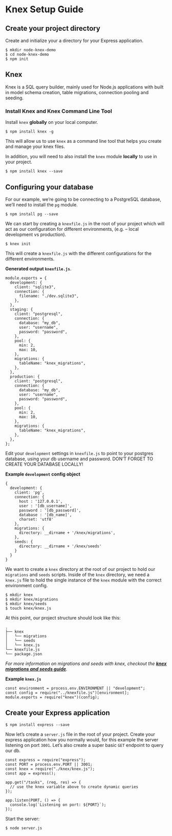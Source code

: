 # Knex Setup Guide

## Create your project directory

Create and initialize your a directory for your Express application.

    $ mkdir node-knex-demo
    $ cd node-knex-demo
    $ npm init

## Knex

Knex is a SQL query builder, mainly used for Node.js applications with built in model schema creation, table migrations, connection pooling and seeding.

### Install Knex and Knex Command Line Tool

Install `knex` **globally** on your local computer.

    $ npm install knex -g

This will allow us to use `knex` as a command line tool that helps you create and manage your knex files.

In addition, you will need to also install the `knex` module **locally** to use in your project.

    $ npm install knex --save

## Configuring your database

For our example, we’re going to be connecting to a PostgreSQL database, we’ll need to install the `pg` module.

    $ npm install pg --save

We can start by creating a `knexfile.js` in the root of your project which will act as our configuration for different environments, (e.g. – local development vs production).

    $ knex init

This will create a `knexfile.js` with the different configurations for the different environments.

**Generated output `knexfile.js`**.

    module.exports = {
      development: {
        client: "sqlite3",
        connection: {
          filename: "./dev.sqlite3",
        },
      },
      staging: {
        client: "postgresql",
        connection: {
          database: "my_db",
          user: "username",
          password: "password",
        },
        pool: {
          min: 2,
          max: 10,
        },
        migrations: {
          tableName: "knex_migrations",
        },
      },
      production: {
        client: "postgresql",
        connection: {
          database: "my_db",
          user: "username",
          password: "password",
        },
        pool: {
          min: 2,
          max: 10,
        },
        migrations: {
          tableName: "knex_migrations",
        },
      },
    };

Edit your `development` settings in `knexfile.js` to point to your postgres database, using your db username and password. DON’T FORGET TO CREATE YOUR DATABASE LOCALLY!

**Example `development` config object**

    {
      development: {
        client: 'pg',
        connection: {
          host : '127.0.0.1',
          user : '[db_username]',
          password : '[db_password]',
          database : '[db_name]',
          charset: 'utf8'
        },
        migrations: {
          directory: __dirname + '/knex/migrations',
        },
        seeds: {
          directory: __dirname + '/knex/seeds'
        }
      }
    }

We want to create a `knex` directory at the root of our project to hold our `migrations` and `seeds` scripts. Inside of the `knex` directory, we need a `knex.js` file to hold the single instance of the `knex` module with the correct environment config.

    $ mkdir knex
    $ mkdir knex/migrations
    $ mkdir knex/seeds
    $ touch knex/knex.js

At this point, our project structure should look like this:

    .
    ├── knex
    │   └── migrations
    │   └── seeds
    │   └── knex.js
    └── knexfile.js
    └── package.json

_For more information on migrations and seeds with knex, checkout the **[knex migrations and seeds guide](https://gist.github.com/NigelEarle/70db130cc040cc2868555b29a0278261)**._

**Example `knex.js`**

    const environment = process.env.ENVIRONMENT || "development";
    const config = require("../knexfile.js")[environment];
    module.exports = require("knex")(config);

## Create your Express application

    $ npm install express --save

Now let’s create a `server.js` file in the root of your project. Create your express application how you normally would, for this example the server listening on port `3001`. Let’s also create a super basic `GET` endpoint to query our db.

    const express = require("express");
    const PORT = process.env.PORT || 3001;
    const knex = require("./knex/knex.js");
    const app = express();

    app.get("/tasks", (req, res) => {
      // use the knex variable above to create dynamic queries
    });

    app.listen(PORT, () => {
      console.log(`Listening on port: ${PORT}`);
    });

Start the server:

    $ node server.js
